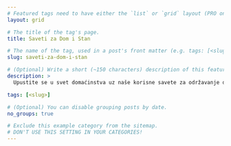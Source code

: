 ```yaml
---
# Featured tags need to have either the `list` or `grid` layout (PRO only).
layout: grid

# The title of the tag's page.
title: Saveti za Dom i Stan

# The name of the tag, used in a post's front matter (e.g. tags: [<slug>]).
slug: saveti-za-dom-i-stan

# (Optional) Write a short (~150 characters) description of this featured tag.
description: >
  Upustite se u svet domaćinstva uz naše korisne savete za održavanje doma, organizaciju prostora i brigu o kućnim ljubimcima.

tags: [<slug>]

# (Optional) You can disable grouping posts by date.
no_groups: true

# Exclude this example category from the sitemap.
# DON'T USE THIS SETTING IN YOUR CATEGORIES!
---
```

